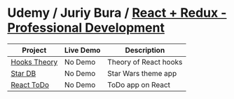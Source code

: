# Udemy / Juriy Bura / [React + Redux - Professional Development](https://www.udemy.com/course/pro-react-redux/)

| Project                                                            | Live Demo | Description           |
| ------------------------------------------------------------------ | --------- | --------------------- |
| [Hooks Theory](https://github.com/volkovVA/bura-react/tree/hooks)  | No Demo   | Theory of React hooks |
| [Star DB](https://github.com/volkovVA/bura-react/tree/star-db)     | No Demo   | Star Wars theme app   |
| [React ToDo](https://github.com/volkovVA/bura-react/tree/todo-app) | No Demo   | ToDo app on React     |
